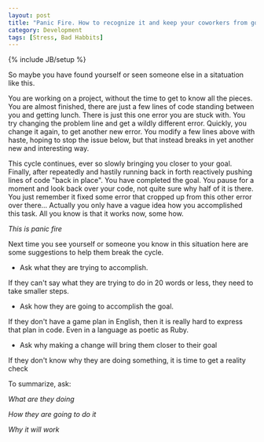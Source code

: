 ```yaml
---
layout: post
title: "Panic Fire. How to recognize it and keep your coworkers from going postal"
category: Development
tags: [Stress, Bad Habbits]
---
```

{% include JB/setup %}


So maybe you have found yourself or seen someone else in a sitatuation like this.

  You are working on a project, without the time to get to know all the pieces.
You are almost finished, there are just a few lines of code standing between
you and getting lunch. There is just this one error you are stuck with. You
try changing the problem line and get a wildly different error. Quickly, you
change it again, to get another new error. You modify a few lines above with
haste, hoping to stop the issue below, but that instead breaks in yet another
new and interesting way.

  This cycle continues, ever so slowly bringing you closer to your goal.
Finally, after repeatedly and hastily running back in forth reactively pushing
lines of code "back in place". You have completed the goal. You pause for
a moment and look back over your code, not quite sure why half of it is
there. You just remember it fixed some error that cropped up from this other
error over there... Actually you only have a vague idea how you accomplished
this task. All you know is that it works now, some how.

*This is panic fire*

  Next time you see yourself or someone you know in this situation here are
some suggestions to help them break the cycle.

* Ask what they are trying to accomplish.

If they can't say what they are trying to do in 20 words or less, they need
to take smaller steps.

* Ask how they are going to accomplish the goal.

If they don't have a game plan in English, then it is really hard to express
that plan in code. Even in a language as poetic as Ruby.

* Ask why making a change will bring them closer to their goal

If they don't know why they are doing something, it is time to get a reality
check

To summarize, ask:

*What are they doing*

*How they are going to do it*

*Why it will work*

